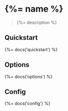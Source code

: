 # {%= name %}

> {%= description %}

## Quickstart
{%= docs('quickstart') %}

## Options
{%= docs('options') %}

## Config
{%= docs('config') %}